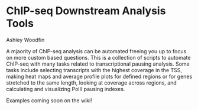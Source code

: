 # ChIP-seq Downstream Analysis Tools
Ashley Woodfin

A mjaority of ChIP-seq analysis can be automated freeing you up to focus on more custom based questions. This is a collection of scripts to automate ChIP-seq with many tasks related to transcriptional pausing analysis. Some tasks include selecting transcripts with the highest coverage in the TSS, making heat maps and average profile plots for defined regions or for genes stretched to the same length, looking at coverage across regions, and calculating and visualizing PolII pausing indexes. 

Examples coming soon on the wiki!
